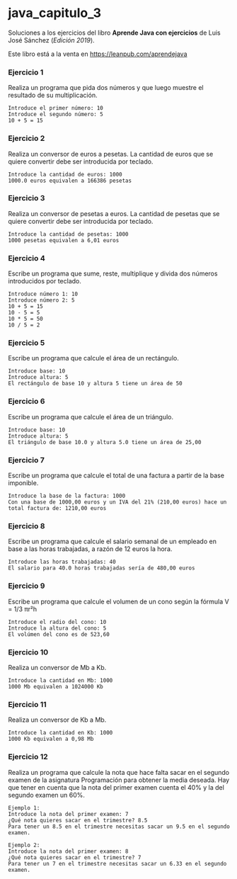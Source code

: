 # java_capitulo_3

Soluciones a los ejercicios del libro **Aprende Java con ejercicios** de Luis José Sánchez (_Edición 2019_).

Este libro está a la venta en https://leanpub.com/aprendejava

### Ejercicio 1

Realiza un programa que pida dos números y que luego muestre el resultado de su multiplicación.

```
Introduce el primer número: 10
Introduce el segundo número: 5
10 + 5 = 15
```

### Ejercicio 2

Realiza un conversor de euros a pesetas. La cantidad de euros que se quiere convertir debe ser introducida por teclado.

```
Introduce la cantidad de euros: 1000
1000.0 euros equivalen a 166386 pesetas
```

### Ejercicio 3

Realiza un conversor de pesetas a euros. La cantidad de pesetas que se quiere convertir debe ser introducida por teclado.

```
Introduce la cantidad de pesetas: 1000
1000 pesetas equivalen a 6,01 euros
```

### Ejercicio 4

Escribe un programa que sume, reste, multiplique y divida dos números introducidos por teclado.

```
Introduce número 1: 10
Introduce número 2: 5
10 + 5 = 15
10 - 5 = 5
10 * 5 = 50
10 / 5 = 2
```

### Ejercicio 5

Escribe un programa que calcule el área de un rectángulo.

```
Introduce base: 10
Introduce altura: 5
El rectángulo de base 10 y altura 5 tiene un área de 50
```

### Ejercicio 6

Escribe un programa que calcule el área de un triángulo.

```
Introduce base: 10
Introduce altura: 5
El triángulo de base 10.0 y altura 5.0 tiene un área de 25,00
```

### Ejercicio 7

Escribe un programa que calcule el total de una factura a partir de la base imponible.

```
Introduce la base de la factura: 1000
Con una base de 1000,00 euros y un IVA del 21% (210,00 euros) hace un total factura de: 1210,00 euros
```

### Ejercicio 8

Escribe un programa que calcule el salario semanal de un empleado en base a las horas trabajadas, a razón de 12 euros la hora.

```
Introduce las horas trabajadas: 40
El salario para 40.0 horas trabajadas sería de 480,00 euros
```

### Ejercicio 9

Escribe un programa que calcule el volumen de un cono según la fórmula V = 1/3 πr²h

```
Introduce el radio del cono: 10
Introduce la altura del cono: 5
El volúmen del cono es de 523,60
```

### Ejercicio 10

Realiza un conversor de Mb a Kb.

```
Introduce la cantidad en Mb: 1000
1000 Mb equivalen a 1024000 Kb
```

### Ejercicio 11

Realiza un conversor de Kb a Mb.

```
Introduce la cantidad en Kb: 1000
1000 Kb equivalen a 0,98 Mb
```

### Ejercicio 12

Realiza un programa que calcule la nota que hace falta sacar en el segundo examen de la asignatura Programación para obtener la media deseada. Hay que tener en cuenta que la nota del primer examen cuenta el 40% y la del segundo examen un 60%.

```
Ejemplo 1:
Introduce la nota del primer examen: 7
¿Qué nota quieres sacar en el trimestre? 8.5
Para tener un 8.5 en el trimestre necesitas sacar un 9.5 en el segundo examen.

Ejemplo 2:
Introduce la nota del primer examen: 8
¿Qué nota quieres sacar en el trimestre? 7
Para tener un 7 en el trimestre necesitas sacar un 6.33 en el segundo examen.
```

